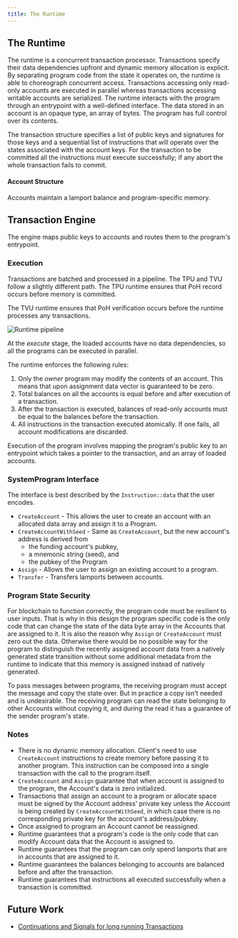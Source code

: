 ```yaml
---
title: The Runtime
---
```


## The Runtime

The runtime is a concurrent transaction processor. Transactions specify their data dependencies upfront and dynamic memory allocation is explicit. By separating program code from the state it operates on, the runtime is able to choreograph concurrent access. Transactions accessing only read-only accounts are executed in parallel whereas transactions accessing writable accounts are serialized. The runtime interacts with the program through an entrypoint with a well-defined interface. The data stored in an account is an opaque type, an array of bytes. The program has full control over its contents.

The transaction structure specifies a list of public keys and signatures for those keys and a sequential list of instructions that will operate over the states associated with the account keys. For the transaction to be committed all the instructions must execute successfully; if any abort the whole transaction fails to commit.

#### Account Structure

Accounts maintain a lamport balance and program-specific memory.

## Transaction Engine

The engine maps public keys to accounts and routes them to the program's entrypoint.

### Execution

Transactions are batched and processed in a pipeline. The TPU and TVU follow a slightly different path. The TPU runtime ensures that PoH record occurs before memory is committed.

The TVU runtime ensures that PoH verification occurs before the runtime processes any transactions.

![Runtime pipeline](/img/runtime.svg)

At the _execute_ stage, the loaded accounts have no data dependencies, so all the programs can be executed in parallel.

The runtime enforces the following rules:

1. Only the _owner_ program may modify the contents of an account. This means that upon assignment data vector is guaranteed to be zero.
2. Total balances on all the accounts is equal before and after execution of a transaction.
3. After the transaction is executed, balances of read-only accounts must be equal to the balances before the transaction.
4. All instructions in the transaction executed atomically. If one fails, all account modifications are discarded.

Execution of the program involves mapping the program's public key to an entrypoint which takes a pointer to the transaction, and an array of loaded accounts.

### SystemProgram Interface

The interface is best described by the `Instruction::data` that the user encodes.

- `CreateAccount` - This allows the user to create an account with an allocated data array and assign it to a Program.
- `CreateAccountWithSeed` - Same as `CreateAccount`, but the new account's address is derived from
  - the funding account's pubkey,
  - a mnemonic string (seed), and
  - the pubkey of the Program
- `Assign` - Allows the user to assign an existing account to a program.
- `Transfer` - Transfers lamports between accounts.

### Program State Security

For blockchain to function correctly, the program code must be resilient to user inputs. That is why in this design the program specific code is the only code that can change the state of the data byte array in the Accounts that are assigned to it. It is also the reason why `Assign` or `CreateAccount` must zero out the data. Otherwise there would be no possible way for the program to distinguish the recently assigned account data from a natively generated state transition without some additional metadata from the runtime to indicate that this memory is assigned instead of natively generated.

To pass messages between programs, the receiving program must accept the message and copy the state over. But in practice a copy isn't needed and is undesirable. The receiving program can read the state belonging to other Accounts without copying it, and during the read it has a guarantee of the sender program's state.

### Notes

- There is no dynamic memory allocation. Client's need to use `CreateAccount` instructions to create memory before passing it to another program. This instruction can be composed into a single transaction with the call to the program itself.
- `CreateAccount` and `Assign` guarantee that when account is assigned to the program, the Account's data is zero initialized.
- Transactions that assign an account to a program or allocate space must be signed by the Account address' private key unless the Account is being created by `CreateAccountWithSeed`, in which case there is no corresponding private key for the account's address/pubkey.
- Once assigned to program an Account cannot be reassigned.
- Runtime guarantees that a program's code is the only code that can modify Account data that the Account is assigned to.
- Runtime guarantees that the program can only spend lamports that are in accounts that are assigned to it.
- Runtime guarantees the balances belonging to accounts are balanced before and after the transaction.
- Runtime guarantees that instructions all executed successfully when a transaction is committed.

## Future Work

- [Continuations and Signals for long running Transactions](https://github.com/wickandbergamot/wickandbergamot/issues/1485)
